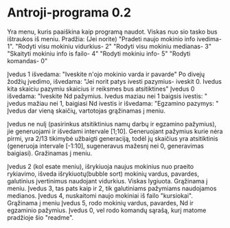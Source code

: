 # Antroji-programa 0.2
Yra menu, kuris paaiškina kaip programą naudot. Viskas nuo sio tasko bus ištraukos iš meniu.
Pradžia:
(Jei norite) "Pradeti naujo mokinio info ivedima- 1".
"Rodyti visu mokiniu vidurkius- 2"
"Rodyti visu mokiniu medianas- 3"
"Skaityti mokiniu info is failo- 4"
"Rodyti mokiniu info- 5"
"Rodyti komandas- 0"

Įvedus 1 išvedama:
  "Iveskite n'ojo mokinio varda ir pavarde"
  Po divejų žodžių įvedimo, išvedama:
  "Jei norit patys ivesti pazymius- iveskit 0. Ivedus kita skaiciu pazymiu skaicius ir reiksmes bus atsitiktines"
  Įvedus 0 išvedama:
    "Iveskite Nd pažymius. Ivedus maziau nei 1 baigsis ivestis: "
    įvedus mažiau nei 1, baigiasi Nd ivestis ir išvedama:
    "Egzamino pazymys: "
    Įvedus dar vieną skaičių, vartotojas grąžinamas į meniu.
    
  Įvedus ne nulį (pasirinkus atsitiktinius namų darbų ir egzamino pažymius), jie generuojami ir išvedami intervale [1;10].
  Generuojant pažymius kurie nėra pirmi, yra 2/13 tikimybė užbaigti generaciją, todėl jų skaičius yra atsitiktinis
  (generuoja intervale [-1:10], sugeneravus mažesnį nei 0, generavimas baigiasi). Gražinamas į meniu.

Įvedus 2 (kol esate meniu), išrykiuoja naujus mokinius nuo praeito rykiavimo, išveda išrykiuotų(bubble sort) mokinių vardus, pavardes,
galutinius įvertinimus naudojant vidurkius. Viskas lygiuota. Grąžinama į meniu.
Įvedus 3, tas pats kaip ir 2, tik galutiniams pažymiams naudojamos medianos.
Įvedus 4, nuskaitomi naujo mokiniai iš failo "kursiokai". Grąžinama į meniu
Įvedus 5, rodo mokinių vardus, pavardes, Nd ir egzaminio pažymius.
Įvedus 0, vel rodo komandų sąrašą, kurį matome pradžioje šio "readme".
